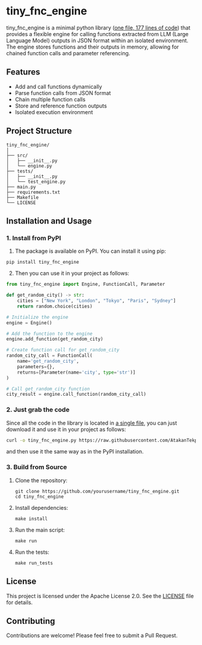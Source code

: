 # tiny_fnc_engine

tiny_fnc_engine is a minimal python library ([one file, 177 lines of code](https://github.com/AtakanTekparmak/tiny_fnc_engine/blob/main/src/engine.py)) that provides a flexible engine for calling functions extracted from LLM (Large Language Model) outputs in JSON format within an isolated environment. The engine stores functions and their outputs in memory, allowing for chained function calls and parameter referencing.

## Features

- Add and call functions dynamically
- Parse function calls from JSON format
- Chain multiple function calls
- Store and reference function outputs
- Isolated execution environment

## Project Structure

```
tiny_fnc_engine/
│
├── src/
│   ├── __init__.py
│   └── engine.py
├── tests/
│   ├── __init__.py
│   └── test_engine.py
├── main.py
├── requirements.txt
├── Makefile
└── LICENSE
```

## Installation and Usage

### 1. Install from PyPI

1. The package is available on PyPI. You can install it using pip:
```
pip install tiny_fnc_engine
```
2. Then you can use it in your project as follows:
```python
from tiny_fnc_engine import Engine, FunctionCall, Parameter

def get_random_city() -> str:
    cities = ["New York", "London", "Tokyo", "Paris", "Sydney"]
    return random.choice(cities)

# Initialize the engine
engine = Engine()

# Add the function to the engine
engine.add_function(get_random_city)

# Create function call for get_random_city
random_city_call = FunctionCall(
    name='get_random_city',
    parameters={},
    returns=[Parameter(name='city', type='str')]
)

# Call get_random_city function
city_result = engine.call_function(random_city_call)
```

### 2. Just grab the code

Since all the code in the library is located in [a single file](https://github.com/AtakanTekparmak/tiny_fnc_engine/blob/main/src/engine.py), you can just download it and use it in your project as follows:
```bash
curl -o tiny_fnc_engine.py https://raw.githubusercontent.com/AtakanTekparmak/tiny_fnc_engine/main/src/engine.py
```
and then use it the same way as in the PyPI installation.

### 3. Build from Source
1. Clone the repository:
   ```
   git clone https://github.com/yourusername/tiny_fnc_engine.git
   cd tiny_fnc_engine
   ```

2. Install dependencies:
   ```
   make install
   ```

3. Run the main script:
    ```
    make run
    ```

4. Run the tests:
    ```
    make run_tests
    ```

## License

This project is licensed under the Apache License 2.0. See the [LICENSE](LICENSE) file for details.

## Contributing

Contributions are welcome! Please feel free to submit a Pull Request.